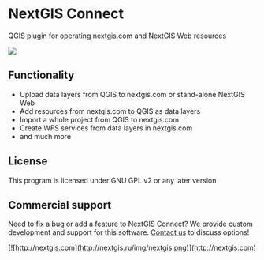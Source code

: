 # NextGIS Connect
QGIS plugin for operating nextgis.com and NextGIS Web resources

![](https://raw.githubusercontent.com/nextgis/nextgis_connect/master/image/connect-screenshot.png)

Functionality
-------------

* Upload data layers from QGIS to nextgis.com or stand-alone NextGIS Web
* Add resources from nextgis.com to QGIS as data layers
* Import a whole project from QGIS to nextgis.com
* Create WFS services from data layers in nextgis.com
* and much more

License
-------
This program is licensed under GNU GPL v2 or any later version

Commercial support
------------------
Need to fix a bug or add a feature to NextGIS Connect? We provide custom development and support for this software. [Contact us](http://nextgis.com/contact/) to discuss options!

[![http://nextgis.com](http://nextgis.ru/img/nextgis.png)](http://nextgis.com)
